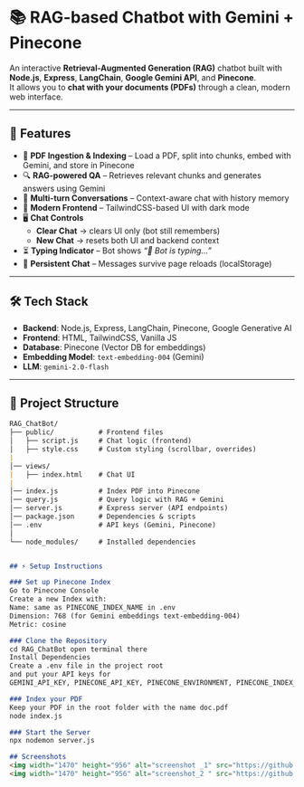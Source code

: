 # 📚 RAG-based Chatbot with Gemini + Pinecone  

An interactive **Retrieval-Augmented Generation (RAG)** chatbot built with **Node.js**, **Express**, **LangChain**, **Google Gemini API**, and **Pinecone**.  
It allows you to **chat with your documents (PDFs)** through a clean, modern web interface.  

---

## 🚀 Features  

- 📄 **PDF Ingestion & Indexing** – Load a PDF, split into chunks, embed with Gemini, and store in Pinecone  
- 🔍 **RAG-powered QA** – Retrieves relevant chunks and generates answers using Gemini  
- 💬 **Multi-turn Conversations** – Context-aware chat with history memory  
- 🎨 **Modern Frontend** – TailwindCSS-based UI with dark mode  
- 🖥️ **Chat Controls**  
  - **Clear Chat** → clears UI only (bot still remembers)  
  - **New Chat** → resets both UI and backend context  
- ⏳ **Typing Indicator** – Bot shows *“🤖 Bot is typing...”*  
- 💾 **Persistent Chat** – Messages survive page reloads (localStorage)  

---

## 🛠️ Tech Stack  

- **Backend**: Node.js, Express, LangChain, Pinecone, Google Generative AI  
- **Frontend**: HTML, TailwindCSS, Vanilla JS  
- **Database**: Pinecone (Vector DB for embeddings)  
- **Embedding Model**: `text-embedding-004` (Gemini)  
- **LLM**: `gemini-2.0-flash`  

---

## 📂 Project Structure  

```markdown
RAG_ChatBot/
├── public/           # Frontend files
│   ├── script.js     # Chat logic (frontend)
│   ├── style.css     # Custom styling (scrollbar, overrides)
|
│── views/ 
|   ├── index.html    # Chat UI
|
│── index.js          # Index PDF into Pinecone
│── query.js          # Query logic with RAG + Gemini
│── server.js         # Express server (API endpoints)
│── package.json      # Dependencies & scripts
│── .env              # API keys (Gemini, Pinecone)
│
└── node_modules/     # Installed dependencies


## ⚡ Setup Instructions

### Set up Pinecone Index
Go to Pinecone Console
Create a new Index with:
Name: same as PINECONE_INDEX_NAME in .env
Dimension: 768 (for Gemini embeddings text-embedding-004)
Metric: cosine

### Clone the Repository  
cd RAG_ChatBot open terminal there
Install Dependencies
Create a .env file in the project root
and put your API keys for
GEMINI_API_KEY, PINECONE_API_KEY, PINECONE_ENVIRONMENT, PINECONE_INDEX_NAME

### Index your PDF
Keep your PDF in the root folder with the name doc.pdf
node index.js

### Start the Server
npx nodemon server.js

## Screenshots
<img width="1470" height="956" alt="screenshot _1" src="https://github.com/user-attachments/assets/4880ab0e-a4dc-4b82-bd84-8d086e1550f4" />
<img width="1470" height="956" alt="screenshot_2 " src="https://github.com/user-attachments/assets/14b2d397-31d0-4518-ac93-590c042be40b" />



